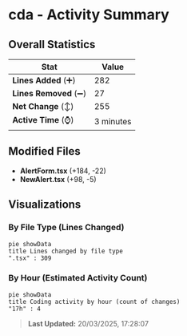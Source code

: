 # cda - Activity Summary 

## Overall Statistics

| Stat                   | Value                                                             |
| ---------------------- | ----------------------------------------------------------------- |
| **Lines Added** (➕)   | 282                                          |
| **Lines Removed** (➖) | 27                                        |
| **Net Change** (↕)    | 255                |
| **Active Time** (⌚)   | 3 minutes |


## Modified Files
- **AlertForm.tsx** (+184, -22)
- **NewAlert.tsx** (+98, -5)

## Visualizations

### By File Type (Lines Changed)

```mermaid
pie showData
title Lines changed by file type
".tsx" : 309
```

### By Hour (Estimated Activity Count)

```mermaid
pie showData
title Coding activity by hour (count of changes)
"17h" : 4
```


> **Last Updated:** 20/03/2025, 17:28:07